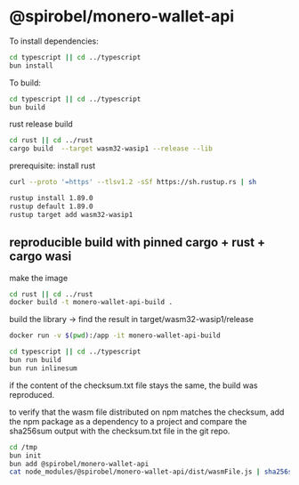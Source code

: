 # @spirobel/monero-wallet-api

To install dependencies:

```bash
cd typescript || cd ../typescript
bun install
```

To build:

```bash
cd typescript || cd ../typescript
bun build
```

rust release build

```bash
cd rust || cd ../rust
cargo build  --target wasm32-wasip1 --release --lib
```

prerequisite: install rust

```bash
curl --proto '=https' --tlsv1.2 -sSf https://sh.rustup.rs | sh
```

```bash
rustup install 1.89.0
rustup default 1.89.0
rustup target add wasm32-wasip1
```

## reproducible build with pinned cargo + rust + cargo wasi

make the image

```bash
cd rust || cd ../rust
docker build -t monero-wallet-api-build .
```

build the library -> find the result in target/wasm32-wasip1/release

```bash
docker run -v $(pwd):/app -it monero-wallet-api-build
```

```bash
cd typescript || cd ../typescript
bun run build
bun run inlinesum
```

if the content of the checksum.txt file stays the same, the build was reproduced.

to verify that the wasm file distributed on npm matches the checksum,
add the npm package as a dependency to a project and compare the sha256sum output with the checksum.txt file in the git repo.

```bash
cd /tmp
bun init
bun add @spirobel/monero-wallet-api
cat node_modules/@spirobel/monero-wallet-api/dist/wasmFile.js | sha256sum
```
